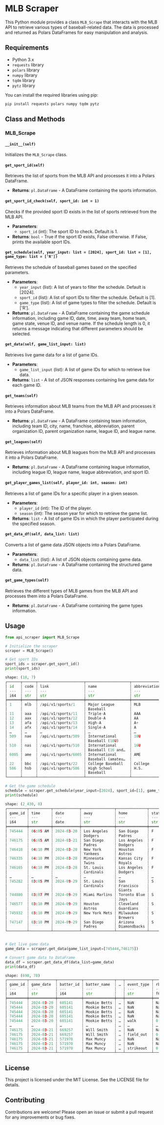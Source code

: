 # MLB Scraper

This Python module provides a class `MLB_Scrape` that interacts with the MLB API to retrieve various types of baseball-related data. The data is processed and returned as Polars DataFrames for easy manipulation and analysis.

## Requirements

- Python 3.x
- `requests` library
- `polars` library
- `numpy` library
- `tqdm` library
- `pytz` library

You can install the required libraries using pip:

```sh 
pip install requests polars numpy tqdm pytz
```

## Class and Methods

### MLB_Scrape

#### `__init__(self)`
Initializes the `MLB_Scrape` class.

#### `get_sport_id(self)`
Retrieves the list of sports from the MLB API and processes it into a Polars DataFrame.

- **Returns**: `pl.DataFrame` - A DataFrame containing the sports information.

#### `get_sport_id_check(self, sport_id: int = 1)`
Checks if the provided sport ID exists in the list of sports retrieved from the MLB API.

- **Parameters**:
  - `sport_id` (int): The sport ID to check. Default is 1.
- **Returns**: `bool` - True if the sport ID exists, False otherwise. If False, prints the available sport IDs.

#### `get_schedule(self, year_input: list = [2024], sport_id: list = [1], game_type: list = ['R'])`
Retrieves the schedule of baseball games based on the specified parameters.

- **Parameters**:
  - `year_input` (list): A list of years to filter the schedule. Default is [2024].
  - `sport_id` (list): A list of sport IDs to filter the schedule. Default is [1].
  - `game_type` (list): A list of game types to filter the schedule. Default is ['R'].
- **Returns**: `pl.DataFrame` - A DataFrame containing the game schedule information, including game ID, date, time, away team, home team, game state, venue ID, and venue name. If the schedule length is 0, it returns a message indicating that different parameters should be selected.

#### `get_data(self, game_list_input: list)`
Retrieves live game data for a list of game IDs.

- **Parameters**:
  - `game_list_input` (list): A list of game IDs for which to retrieve live data.
- **Returns**: `list` - A list of JSON responses containing live game data for each game ID.

#### `get_teams(self)`
Retrieves information about MLB teams from the MLB API and processes it into a Polars DataFrame.

- **Returns**: `pl.DataFrame` - A DataFrame containing team information, including team ID, city, name, franchise, abbreviation, parent organization ID, parent organization name, league ID, and league name.

#### `get_leagues(self)`
Retrieves information about MLB leagues from the MLB API and processes it into a Polars DataFrame.

- **Returns**: `pl.DataFrame` - A DataFrame containing league information, including league ID, league name, league abbreviation, and sport ID.

#### `get_player_games_list(self, player_id: int, season: int)`
Retrieves a list of game IDs for a specific player in a given season.

- **Parameters**:
  - `player_id` (int): The ID of the player.
  - `season` (int): The season year for which to retrieve the game list.
- **Returns**: `list` - A list of game IDs in which the player participated during the specified season.

#### `get_data_df(self, data_list: list)`
Converts a list of game data JSON objects into a Polars DataFrame.

- **Parameters**:
  - `data_list` (list): A list of JSON objects containing game data.
- **Returns**: `pl.DataFrame` - A DataFrame containing the structured game data.

#### `get_game_types(self)`
Retrieves the different types of MLB games from the MLB API and processes them into a Polars DataFrame.

- **Returns**: `pl.DataFrame` - A DataFrame containing the game types information.

## Usage
```python
from api_scraper import MLB_Scrape

# Initialize the scraper
scraper = MLB_Scrape()

# Get sport IDs
sport_ids = scraper.get_sport_id()
print(sport_ids)

shape: (18, 7)
┌──────┬──────┬─────────────────────┬────────────────────┬──────────────┬───────────┬──────────────┐
│ id   ┆ code ┆ link                ┆ name               ┆ abbreviation ┆ sortOrder ┆ activeStatus │
│ ---  ┆ ---  ┆ ---                 ┆ ---                ┆ ---          ┆ ---       ┆ ---          │
│ i64  ┆ str  ┆ str                 ┆ str                ┆ str          ┆ i64       ┆ bool         │
╞══════╪══════╪═════════════════════╪════════════════════╪══════════════╪═══════════╪══════════════╡
│ 1    ┆ mlb  ┆ /api/v1/sports/1    ┆ Major League       ┆ MLB          ┆ 11        ┆ true         │
│      ┆      ┆                     ┆ Baseball           ┆              ┆           ┆              │
│ 11   ┆ aaa  ┆ /api/v1/sports/11   ┆ Triple-A           ┆ AAA          ┆ 101       ┆ true         │
│ 12   ┆ aax  ┆ /api/v1/sports/12   ┆ Double-A           ┆ AA           ┆ 201       ┆ true         │
│ 13   ┆ afa  ┆ /api/v1/sports/13   ┆ High-A             ┆ A+           ┆ 301       ┆ true         │
│ 14   ┆ afx  ┆ /api/v1/sports/14   ┆ Single-A           ┆ A            ┆ 401       ┆ true         │
│ …    ┆ …    ┆ …                   ┆ …                  ┆ …            ┆ …         ┆ …            │
│ 509  ┆ nae  ┆ /api/v1/sports/509  ┆ International      ┆ 18U          ┆ 3503      ┆ true         │
│      ┆      ┆                     ┆ Baseball (18U)     ┆              ┆           ┆              │
│ 510  ┆ nas  ┆ /api/v1/sports/510  ┆ International      ┆ 16U          ┆ 3505      ┆ true         │
│      ┆      ┆                     ┆ Baseball (16 and…  ┆              ┆           ┆              │
│ 6005 ┆ ame  ┆ /api/v1/sports/6005 ┆ International      ┆ AME          ┆ 3509      ┆ true         │
│      ┆      ┆                     ┆ Baseball (amateu…  ┆              ┆           ┆              │
│ 22   ┆ bbc  ┆ /api/v1/sports/22   ┆ College Baseball   ┆ College      ┆ 5101      ┆ true         │
│ 586  ┆ hsb  ┆ /api/v1/sports/586  ┆ High School        ┆ H.S.         ┆ 6201      ┆ true         │
│      ┆      ┆                     ┆ Baseball           ┆              ┆           ┆              │
└──────┴──────┴─────────────────────┴────────────────────┴──────────────┴───────────┴──────────────┘

# Get the game schedule
schedule = scraper.get_schedule(year_input=[2024], sport_id=[1], game_type=['R'])
print(schedule)

shape: (2_430, 8)
┌─────────┬──────────┬────────────┬───────────────┬──────────────┬───────┬──────────┬──────────────┐
│ game_id ┆ time     ┆ date       ┆ away          ┆ home         ┆ state ┆ venue_id ┆ venue_name   │
│ ---     ┆ ---      ┆ ---        ┆ ---           ┆ ---          ┆ ---   ┆ ---      ┆ ---          │
│ i64     ┆ str      ┆ date       ┆ str           ┆ str          ┆ str   ┆ i64      ┆ str          │
╞═════════╪══════════╪════════════╪═══════════════╪══════════════╪═══════╪══════════╪══════════════╡
│ 745444  ┆ 06:05 AM ┆ 2024-03-20 ┆ Los Angeles   ┆ San Diego    ┆ F     ┆ 5150     ┆ Gocheok Sky  │
│         ┆          ┆            ┆ Dodgers       ┆ Padres       ┆       ┆          ┆ Dome         │
│ 746175  ┆ 06:05 AM ┆ 2024-03-21 ┆ San Diego     ┆ Los Angeles  ┆ F     ┆ 5150     ┆ Gocheok Sky  │
│         ┆          ┆            ┆ Padres        ┆ Dodgers      ┆       ┆          ┆ Dome         │
│ 746418  ┆ 04:10 PM ┆ 2024-03-28 ┆ New York      ┆ Houston      ┆ F     ┆ 2392     ┆ Minute Maid  │
│         ┆          ┆            ┆ Yankees       ┆ Astros       ┆       ┆          ┆ Park         │
│ 746335  ┆ 04:10 PM ┆ 2024-03-28 ┆ Minnesota     ┆ Kansas City  ┆ F     ┆ 7        ┆ Kauffman     │
│         ┆          ┆            ┆ Twins         ┆ Royals       ┆       ┆          ┆ Stadium      │
│ 746165  ┆ 04:10 PM ┆ 2024-03-28 ┆ St. Louis     ┆ Los Angeles  ┆ F     ┆ 22       ┆ Dodger       │
│         ┆          ┆            ┆ Cardinals     ┆ Dodgers      ┆       ┆          ┆ Stadium      │
│ …       ┆ …        ┆ …          ┆ …             ┆ …            ┆ …     ┆ …        ┆ …            │
│ 745282  ┆ 03:05 PM ┆ 2024-09-29 ┆ St. Louis     ┆ San          ┆ S     ┆ 2395     ┆ Oracle Park  │
│         ┆          ┆            ┆ Cardinals     ┆ Francisco    ┆       ┆          ┆              │
│         ┆          ┆            ┆               ┆ Giants       ┆       ┆          ┆              │
│ 744880  ┆ 03:07 PM ┆ 2024-09-29 ┆ Miami Marlins ┆ Toronto Blue ┆ S     ┆ 14       ┆ Rogers       │
│         ┆          ┆            ┆               ┆ Jays         ┆       ┆          ┆ Centre       │
│ 746577  ┆ 03:10 PM ┆ 2024-09-29 ┆ Houston       ┆ Cleveland    ┆ S     ┆ 5        ┆ Progressive  │
│         ┆          ┆            ┆ Astros        ┆ Guardians    ┆       ┆          ┆ Field        │
│ 745932  ┆ 03:10 PM ┆ 2024-09-29 ┆ New York Mets ┆ Milwaukee    ┆ S     ┆ 32       ┆ American     │
│         ┆          ┆            ┆               ┆ Brewers      ┆       ┆          ┆ Family Field │
│ 747147  ┆ 03:10 PM ┆ 2024-09-29 ┆ San Diego     ┆ Arizona      ┆ S     ┆ 15       ┆ Chase Field  │
│         ┆          ┆            ┆ Padres        ┆ Diamondbacks ┆       ┆          ┆              │
└─────────┴──────────┴────────────┴───────────────┴──────────────┴───────┴──────────┴──────────────┘


# Get live game data
game_data = scraper.get_data(game_list_input=[745444,746175])

# Convert game data to DataFrame
data_df = scraper.get_data_df(data_list=game_data)
print(data_df)

shape: (690, 78)
┌─────────┬────────────┬───────────┬──────────────┬───┬────────────┬─────┬────────────┬────────────┐
│ game_id ┆ game_date  ┆ batter_id ┆ batter_name  ┆ … ┆ event_type ┆ rbi ┆ away_score ┆ home_score │
│ ---     ┆ ---        ┆ ---       ┆ ---          ┆   ┆ ---        ┆ --- ┆ ---        ┆ ---        │
│ i64     ┆ str        ┆ i64       ┆ str          ┆   ┆ str        ┆ f64 ┆ f64        ┆ f64        │
╞═════════╪════════════╪═══════════╪══════════════╪═══╪════════════╪═════╪════════════╪════════════╡
│ 745444  ┆ 2024-03-20 ┆ 605141    ┆ Mookie Betts ┆ … ┆ NaN        ┆ NaN ┆ NaN        ┆ NaN        │
│ 745444  ┆ 2024-03-20 ┆ 605141    ┆ Mookie Betts ┆ … ┆ NaN        ┆ NaN ┆ NaN        ┆ NaN        │
│ 745444  ┆ 2024-03-20 ┆ 605141    ┆ Mookie Betts ┆ … ┆ NaN        ┆ NaN ┆ NaN        ┆ NaN        │
│ 745444  ┆ 2024-03-20 ┆ 605141    ┆ Mookie Betts ┆ … ┆ NaN        ┆ NaN ┆ NaN        ┆ NaN        │
│ 745444  ┆ 2024-03-20 ┆ 605141    ┆ Mookie Betts ┆ … ┆ walk       ┆ 0.0 ┆ 0.0        ┆ 0.0        │
│ …       ┆ …          ┆ …         ┆ …            ┆ … ┆ …          ┆ …   ┆ …          ┆ …          │
│ 746175  ┆ 2024-03-21 ┆ 669257    ┆ Will Smith   ┆ … ┆ NaN        ┆ NaN ┆ NaN        ┆ NaN        │
│ 746175  ┆ 2024-03-21 ┆ 669257    ┆ Will Smith   ┆ … ┆ field_out  ┆ 0.0 ┆ 15.0       ┆ 11.0       │
│ 746175  ┆ 2024-03-21 ┆ 571970    ┆ Max Muncy    ┆ … ┆ NaN        ┆ NaN ┆ NaN        ┆ NaN        │
│ 746175  ┆ 2024-03-21 ┆ 571970    ┆ Max Muncy    ┆ … ┆ NaN        ┆ NaN ┆ NaN        ┆ NaN        │
│ 746175  ┆ 2024-03-21 ┆ 571970    ┆ Max Muncy    ┆ … ┆ strikeout  ┆ 0.0 ┆ 15.0       ┆ 11.0       │
└─────────┴────────────┴───────────┴──────────────┴───┴────────────┴─────┴────────────┴────────────┘
```

## License

This project is licensed under the MIT License. See the LICENSE file for details.

## Contributing

Contributions are welcome! Please open an issue or submit a pull request for any improvements or bug fixes.

